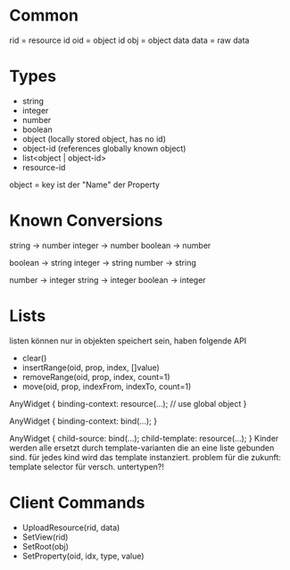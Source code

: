 # Common
rid  = resource id
oid  = object id
obj  = object data
data = raw data

# Types
- string
- integer
- number
- boolean
- object (locally stored object, has no id)
- object-id (references globally known object)
- list<object | object-id>
- resource-id

object = [](key,type,value)
key ist der "Name" der Property

# Known Conversions
string  → number
integer → number
boolean → number

boolean → string
integer → string
number  → string

number  → integer
string  → integer
boolean → integer

# Lists
listen können nur in objekten speichert sein, haben folgende API
- clear()
- insertRange(oid, prop, index, []value)
- removeRange(oid, prop, index, count=1)
- move(oid, prop, indexFrom, indexTo, count=1)

AnyWidget {
	binding-context: resource(…); // use global object
}

AnyWidget {
	binding-context: bind(…);
}

AnyWidget {
	child-source: bind(…);
	child-template: resource(…);
}
Kinder werden alle ersetzt durch template-varianten die
an eine liste gebunden sind. für jedes kind wird das
template instanziert.
problem für die zukunft: template selector für versch. untertypen?!


# Client Commands

- UploadResource(rid, data)
- SetView(rid)
- SetRoot(obj)
- SetProperty(oid, idx, type, value)

